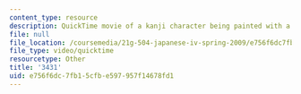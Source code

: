 ```yaml
---
content_type: resource
description: QuickTime movie of a kanji character being painted with a brush.
file: null
file_location: /coursemedia/21g-504-japanese-iv-spring-2009/e756f6dc7fb15cfbe597957f14678fd1_3431.mov
file_type: video/quicktime
resourcetype: Other
title: '3431'
uid: e756f6dc-7fb1-5cfb-e597-957f14678fd1
---
```

